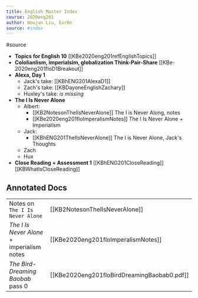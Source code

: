 ```yaml
---
title: English Master Index
course: 2020eng201
author: Houjun Liu, Exr0n
source: #index
---
```


#source

* **Topics for English 10** [[KBe2020eng201refEnglishTopics]]
* **Cololianlism, imperialsim, globalization Think-Pair-Share** [[KBe-2020eng201floD1Breakout]]
* **Alexa, Day 1** 
    * Jack's take: [[KBhENG201AlexaD1]]
    * Zach's take:  [[KBDayoneEnglishZachary]]
	* Huxley's take: _is missing_
* **The I Is Never Alone**
    * Albert: 
        * [[KB2NotesonTheIIsNeverAlone]] The I is Never Along, notes
        * [[KBe2020eng201floImperalismNotes]] The I Is Never Alone + Imperialism
    * Jack:
        * [[KBhENG201TheIIsNeverAlone]] The I is Never Alone, Jack's Thoughts
    * Zach
    * Hux
* **Close Reading + Assessment 1** [[KBhENG201CloseReading]]
  [[KBWhatIsCloseReading]]
## Annotated Docs
| | |
|-|-|
Notes on `The I Is Never Alone` | [[KB2NotesonTheIIsNeverAlone]]
_The I Is Never Alone_ + imperialism notes | [[KBe2020eng201floImperalismNotes]]
_The Bird-Dreaming Baobab_ pass 0 | [[KBe2020eng201floBirdDreamingBaobab0.pdf]]

